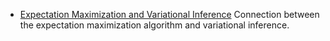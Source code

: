 * [Expectation Maximization and Variational Inference](https://chrischoy.github.io/research/Expectation-Maximization-and-Variational-Inference/) Connection between the expectation maximization algorithm and variational inference. 
